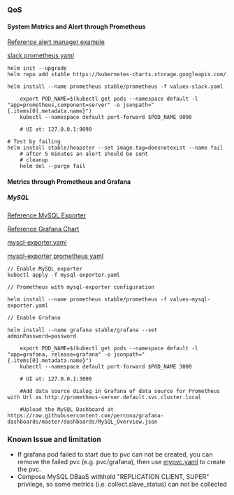 ### QoS

#### System Metrics and Alert through Prometheus

[Reference alert manager example](https://github.ibm.com/ibmcloud/ArmadaKubProfiles/blob/monitoring-armada-alertmanager/documentation/builders/alertmanager_examples.md)

[slack prometheus yaml](values-slack.yaml)

	helm init --upgrade
	helm repo add stable https://kubernetes-charts.storage.googleapis.com/

	helm install --name prometheus stable/prometheus -f values-slack.yaml

		export POD_NAME=$(kubectl get pods --namespace default -l "app=prometheus,component=server" -o jsonpath="{.items[0].metadata.name}")
		kubectl --namespace default port-forward $POD_NAME 9090
 
		# UI at: 127.0.0.1:9090

	# Test by failing 
	helm install stable/heapster --set image.tag=doesnotexist --name fail
		# after 5 minutes an alert should be sent
		# cleanup
		helm del --purge fail


#### Metrics through Prometheus and Grafana

##### MySQL

[Reference MySQL Exporter](https://github.com/prometheus/mysqld_exporter)

[Reference Grafana Chart](https://github.com/kubernetes/charts/tree/master/stable/grafana)

[mysql-exporter.yaml](mysql-exporter.yaml)

[mysql-exporter prometheus yaml](value-mysql-exporter.yaml)

	// Enable MySQL exporter
	kubectl apply -f mysql-exporter.yaml
	
	// Prometheus with mysql-exporter configuration
	
	helm install --name prometheus stable/prometheus -f values-mysql-exporter.yaml
	
	// Enable Grafana
	
	helm install --name grafana stable/grafana --set adminPassword=password
	
		export POD_NAME=$(kubectl get pods --namespace default -l "app=grafana, release=grafana" -o jsonpath="{.items[0].metadata.name}")
     	kubectl --namespace default port-forward $POD_NAME 3000
     	
     	# UI at: 127.0.0.1:3000
     	
		#Add data source dialog in Grafana of data source for Prometheus with Url as http://prometheus-server.default.svc.cluster.local
	
		#Upload the MySQL Dashboard at https://raw.githubusercontent.com/percona/grafana-dashboards/master/dashboards/MySQL_Overview.json
	
### Known Issue and limitation

* If grafana pod failed to start due to pvc can not be created, you can remove the failed pvc (e.g. pvc/grafana), then use [mypvc.yaml](mypvc.yaml) to create the pvc.
* Compose MySQL DBaaS withhold "REPLICATION CLIENT, SUPER" privilege, so some metrics (i.e. collect.slave_status) can not be collected
	
		
